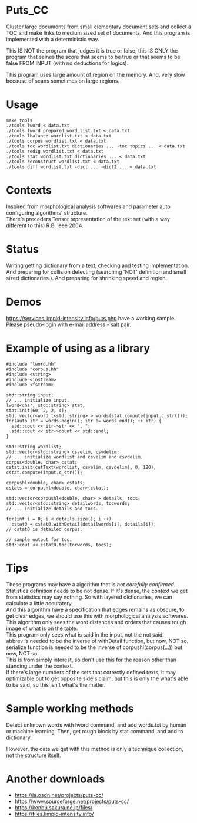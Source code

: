 # Puts_CC
Cluster large documents from small elementary document sets and collect a TOC and make links to medium sized set of documents.
And this program is implemented with a deterministic way.

This IS NOT the program that judges it is true or false, this IS ONLY the program that seines
the score that seems to be true or that seems to be false FROM INPUT (with no deductions for logics).

This program uses large amount of region on the memory. And, very slow because of scans sometimes on large regions.

# Usage
    make tools
    ./tools lword < data.txt
    ./tools lword prepared_word_list.txt < data.txt
    ./tools lbalance wordlist.txt < data.txt
    ./tools corpus wordlist.txt < data.txt
    ./tools toc wordlist.txt dictionaries ... -toc topics ... < data.txt
    ./tools redig wordlist.txt < data.txt
    ./tools stat wordlist.txt dictionaries ... < data.txt
    ./tools reconstruct wordlist.txt < data.txt
    ./tools diff wordlist.txt -dict ... -dict2 ... < data.txt

# Contexts
Inspired from morphological analysis softwares and parameter auto configuring algorithms' structure.   
There's preceders Tensor representation of the text set (with a way different to this) R.B. ieee 2004.

# Status
Writing getting dictionary from a text, checking and testing implementation.
And preparing for collision detecting (searching 'NOT' definition and small sized dictionaries.). 
And preparing for shrinking speed and region.

# Demos
https://services.limpid-intensity.info/puts.php have a working sample.
Please pseudo-login with e-mail address - salt pair.

# Example of using as a library
    #include "lword.hh"
    #include "corpus.hh"
    #include <string>
    #include <iostream>
    #include <fstream>
    
    std::string input;
    // ... initialize input.
    lword<char, std::string> stat;
    stat.init(60, 2, 2, 4);
    std::vector<word_t<std::string> > words(stat.compute(input.c_str()));
    for(auto itr = words.begin(); itr != words.end(); ++ itr) {
      std::cout << itr->str << ", ";
      std::cout << itr->count << std::endl;
    }
    
    std::string wordlist;
    std::vector<std::string> csvelim, csvdelim;
    // ... initialize wordlist and csvelim and csvdelim.
    corpus<double, char> cstat;
    cstat.init(cutText(wordlist, csvelim, csvdelim), 0, 120);
    cstat.compute(input.c_str());
    
    corpushl<double, char> cstats;
    cstats = corpushl<double, char>(cstat);
    
    std::vector<corpushl<double, char> > details, tocs;
    std::vector<std::string> detailwords, tocwords;
    // ... initialize details and tocs.
    
    for(int i = 0; i < details.size(); i ++)
      cstat0 = cstat0.withDetail(detailwords[i], details[i]);
    // cstat0 is detailed corpus.
    
    // sample output for toc.
    std::cout << cstat0.toc(tocwords, tocs);
    
# Tips
These programs may have a algorithm that is *not carefully confirmed*.  
Statistics definition needs to be not dense. If it's dense, the context we get from statistics may say nothing. So with layered dictionaries, we can calculate a little accuratery.  
And this algorithm have a specification that edges remains as obscure, to get clear edges, we should use this with morphological analysis softwares. This algorithm only sees the word distances and orders that causes rough image of what is on the table.  
This program only sees what is said in the input, not the not said.  
abbrev is needed to be the inverse of withDetail function, but now, NOT so.  
serialize function is needed to be the inverse of corpushl(corpus(...)) but now, NOT so.  
This is from simply interest, so don't use this for the reason other than standing under the context.  
If there's large numbers of the sets that correctly defined texts, it may optimizable out to get opposite side's claim, but this is only the what's able to be said, so this isn't what's the matter.  

# Sample working methods
Detect unknown words with lword command, and add words.txt by human or machine learning. Then, get rough block by stat command, and add to dictionary.

However, the data we get with this method is only a technique collection, not the structure itself.

# Another downloads
* https://ja.osdn.net/projects/puts-cc/
* https://www.sourceforge.net/projects/puts-cc/
* https://konbu.sakura.ne.jp/files/
* https://files.limpid-intensity.info/
